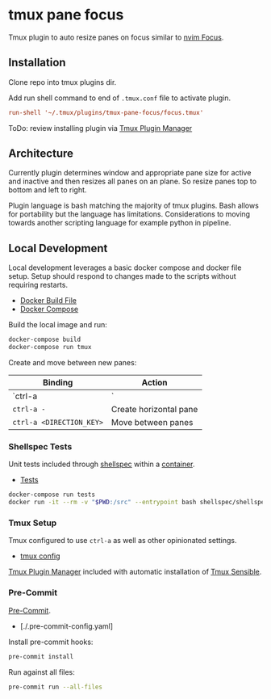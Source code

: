 # tmux pane focus

Tmux plugin to auto resize panes on focus similar to [nvim Focus](https://github.com/beauwilliams/focus.nvim).

## Installation

Clone repo into tmux plugins dir.

Add run shell command to end of `.tmux.conf` file to activate plugin.

```conf
run-shell '~/.tmux/plugins/tmux-pane-focus/focus.tmux'
```

ToDo: review installing plugin via [Tmux Plugin Manager](https://github.com/tmux-plugins/tpm)

## Architecture

Currently plugin determines window and appropriate pane size for active and inactive and then resizes all panes on an plane.
So resize panes top to bottom and left to right.

Plugin language is bash matching the majority of tmux plugins. Bash allows for portability but the language has limitations.
Considerations to moving towards another scripting language for example python in pipeline.

## Local Development

Local development leverages a basic docker compose and docker file setup. Setup should respond to changes made to the scripts
without requiring restarts.

- [Docker Build File](./Dockerfile)
- [Docker Compose](./docker-compose.yml)

Build the local image and run:

```bash
docker-compose build
docker-compose run tmux
```

Create and move between new panes:

| Binding                   | Action
| ---                       | ---
| `ctrl-a |`                | Create vertical pane
| `ctrl-a -`                | Create horizontal pane
| `ctrl-a <DIRECTION_KEY>`  | Move between panes

### Shellspec Tests

Unit tests included through [shellspec](https://shellspec.info/) within a [container](https://hub.docker.com/r/shellspec/shellspec-debian/tags).

- [Tests](./spec/)

```bash
docker-compose run tests
docker run -it --rm -v "$PWD:/src" --entrypoint bash shellspec/shellspec-debian:0.28.1
```

### Tmux Setup

Tmux configured to use `ctrl-a` as well as other opinionated settings.

- [tmux config](./.tmux.conf)

[Tmux Plugin Manager](https://github.com/tmux-plugins/tpm) included with automatic installation of
[Tmux Sensible](https://github.com/tmux-plugins/tmux-sensible).

### Pre-Commit

[Pre-Commit](https://pre-commit.com/).

- [./.pre-commit-config.yaml]

Install pre-commit hooks:

```bash
pre-commit install
```

Run against all files:

```bash
pre-commit run --all-files
```
